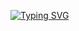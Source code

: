[![Typing SVG](https://readme-typing-svg.demolab.com?font=Times+New+Rome&pause=1000&color=0BF704&multiline=true&width=750&lines=I+am+an+amateur+web+developer%2C+graphic+designer%2C+writer%2C+and+filmmaker;I+am+certified+in+The+Fundamentals+Of+HTML%2C+CSS%2C+And+Javascript+and+Advanced+Javascript;As+well+as+Adobe+Photoshop%2C+Adobe+Premier+Pro%2C+and+Adobe+Video+Design)](https://git.io/typing-svg)
